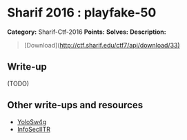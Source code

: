 # Sharif 2016 : playfake-50

**Category:** Sharif-Ctf-2016
**Points:**
**Solves:**
**Description:**

>  [Download](<http://ctf.sharif.edu/ctf7/api/download/33)>

## Write-up

(TODO)

## Other write-ups and resources

* [YoloSw4g](https://github.com/Iansus/writeups/tree/master/2016/SharifCTF7/Misc-Playfake)
* [InfoSecIITR](https://github.com/InfoSecIITR/write-ups/tree/master/2016/SharifCTF-2016/misc-50)
